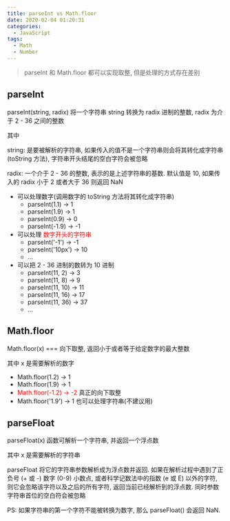 ```yaml
---
title: parseInt vs Math.floor
date: 2020-02-04 01:20:31
categories:
  - JavaScript
tags:
  - Math
  - Number
---
```


> parseInt 和 Math.floor 都可以实现取整, 但是处理的方式存在差别

## parseInt

parseInt(string, radix) 将一个字符串 string 转换为 radix 进制的整数, radix 为介于 2 - 36 之间的整数

其中

string: 是要被解析的字符串, 如果传入的值不是一个字符串则会将其转化成字符串(toString 方法), 字符串开头结尾的空白字符会被忽略

radix: 一个介于 2 - 36 的整数, 表示的是上述字符串的基数. 默认值是 10, 如果传入的 radix 小于 2 或者大于 36 则返回 NaN

- 可以处理数字(调用数字的 toString 方法将其转化成字符串)
  - parseInt(1.1) -> 1
  - parseInt(1.9) -> 1
  - parseInt(0.9) -> 0
  - parseInt(-1.9) -> -1
- 可以处理 <font color="red">数字开头的字符串</font>
  - parseInt('-1') -> -1
  - parseInt('10px') -> 10
  - ...
- 可以把 2 - 36 进制的数转为 10 进制
  - parseInt(11, 2) -> 3
  - parseInt(11, 8) -> 9
  - parseInt(11, 10) -> 11
  - parseInt(11, 16) -> 17
  - parseInt(11, 36) -> 37
  - ...

## Math.floor

Math.floor(x) ===  向下取整, 返回小于或者等于给定数字的最大整数

其中 x 是需要解析的数字

- Math.floor(1.2) -> 1
- Math.floor(1.9) -> 1
- <font color="red">Math.floor(-1.2) -> -2</font> 真正的向下取整
- Math.floor('1.9') -> 1 也可以处理字符串(不建议用)

## parseFloat

parseFloat(x) 函数可解析一个字符串, 并返回一个浮点数

其中 x 是需要解析的字符串

parseFloat 将它的字符串参数解析成为浮点数并返回. 如果在解析过程中遇到了正负号 (+ 或 -) 数字 (0-9) 小数点, 或者科学记数法中的指数 (e 或 E) 以外的字符, 则它会忽略该字符以及之后的所有字符, 返回当前已经解析到的浮点数. 同时参数字符串首位的空白符会被忽略

PS: 如果字符串的第一个字符不能被转换为数字, 那么 parseFloat() 会返回 NaN.

